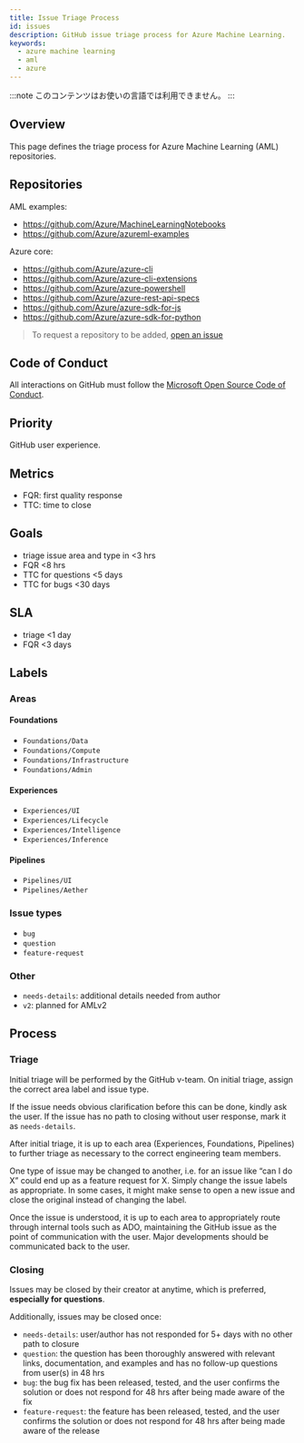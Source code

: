```yaml
---
title: Issue Triage Process
id: issues
description: GitHub issue triage process for Azure Machine Learning.
keywords:
  - azure machine learning
  - aml
  - azure
---
```


:::note
このコンテンツはお使いの言語では利用できません。
:::

## Overview

This page defines the triage process for Azure Machine Learning (AML) repositories.

## Repositories

AML examples:

- https://github.com/Azure/MachineLearningNotebooks
- https://github.com/Azure/azureml-examples

Azure core:

- https://github.com/Azure/azure-cli
- https://github.com/Azure/azure-cli-extensions
- https://github.com/Azure/azure-powershell
- https://github.com/Azure/azure-rest-api-specs
- https://github.com/Azure/azure-sdk-for-js
- https://github.com/Azure/azure-sdk-for-python

> To request a repository to be added, [open an issue](https://github.com/Azure/azureml-web/issues)

## Code of Conduct

All interactions on GitHub must follow the [Microsoft Open Source Code of Conduct](https://opensource.microsoft.com/codeofconduct/).

## Priority

GitHub user experience.

## Metrics

- FQR: first quality response
- TTC: time to close

## Goals

- triage issue area and type in <3 hrs
- FQR <8 hrs
- TTC for questions <5 days
- TTC for bugs <30 days

## SLA

- triage <1 day
- FQR <3 days

## Labels

### Areas

#### Foundations

- `Foundations/Data`
- `Foundations/Compute`
- `Foundations/Infrastructure`
- `Foundations/Admin`

#### Experiences

- `Experiences/UI`
- `Experiences/Lifecycle`
- `Experiences/Intelligence`
- `Experiences/Inference`

#### Pipelines

- `Pipelines/UI`
- `Pipelines/Aether`

### Issue types

- `bug`
- `question`
- `feature-request`

### Other

- `needs-details`: additional details needed from author
- `v2`: planned for AMLv2

## Process

### Triage

Initial triage will be performed by the GitHub v-team. On initial triage, assign the correct area label and issue type.  

If the issue needs obvious clarification before this can be done, kindly ask the user. If the issue has no path to closing without user response, mark it as `needs-details`.

After initial triage, it is up to each area (Experiences, Foundations, Pipelines) to further triage as necessary to the correct engineering team members.  

One type of issue may be changed to another, i.e. for an issue like “can I do X” could end up as a feature request for X. Simply change the issue labels as appropriate. In some cases, it might make sense to open a new issue and close the original instead of changing the label.

Once the issue is understood, it is up to each area to appropriately route through internal tools such as ADO, maintaining the GitHub issue as the point of communication with the user. Major developments should be communicated back to the user.

### Closing

Issues may be closed by their creator at anytime, which is preferred, **especially for questions**.

Additionally, issues may be closed once:

- `needs-details`: user/author has not responded for 5+ days with no other path to closure
- `question`: the question has been thoroughly answered with relevant links, documentation, and examples and has no follow-up questions from user(s) in 48 hrs
- `bug`: the bug fix has been released, tested, and the user confirms the solution or does not respond for 48 hrs after being made aware of the fix
- `feature-request`: the feature has been released, tested, and the user confirms the solution or does not respond for 48 hrs after being made aware of the release
